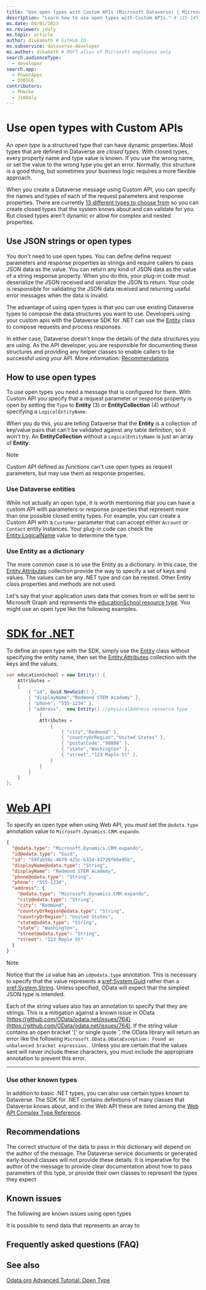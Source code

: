```yaml
---
title: "Use open types with Custom APIs (Microsoft Dataverse) | Microsoft Docs" # Intent and product brand in a unique string of 43-59 chars including spaces
description: "Learn how to use open types with Custom APIs." # 115-145 characters including spaces. This abstract displays in the search result.
ms.date: 04/01/2023
ms.reviewer: jdaly
ms.topic: article
author: divkamath # GitHub ID
ms.subservice: dataverse-developer
ms.author: dikamath # MSFT alias of Microsoft employees only
search.audienceType:
  - developer
search.app:
  - PowerApps
  - D365CE
contributors:
  - PHecke
  - JimDaly
---
```


# Use open types with Custom APIs

An _open type_ is a structured type that can have dynamic properties. Most types that are defined in Dataverse are _closed types_. With closed types, every property name and type value is known. If you use the wrong name, or set the value to the wrong type you get an error. Normally, this structure is a good thing, but sometimes your business logic requires a more flexible approach.

When you create a Dataverse message using Custom API, you can specify the names and types of each of the request parameters and response properties. There are currently [13 different types to choose from](/power-apps/developer/data-platform/reference/entities/customapirequestparameter#type-choicesoptions) so you can create closed types that the system knows about and can validate for you. But closed types aren't dynamic or allow for complex and nested properties.

## Use JSON strings or open types

You don't need to use open types. You can define define request parameters and response properties as strings and require callers to pass JSON data as the value. You can return any kind of JSON data as the value of a string response property. When you do this, your plug-in code must deserialize the JSON received and serialize the JSON to return. Your code is responsible for validating the JSON data received and returning useful error messages when the data is invalid.

The advantage of using open types is that you can use existing Dataverse types to compose the data structures you want to use. Developers using your custom apis with the Dataverse SDK for .NET can use the [Entity](xref:Microsoft.Xrm.Sdk.Entity) class to compose requests and process responses.

In either case, Dataverse doesn't know the details of the data structures you are using. As the API developer, you are responsible for documenting these structures and providing any helper classes to enable callers to be successful using your API. More information: [Recommendations](#recommendations)

## How to use open types

To use open types you need a message that is configured for them. With Custom API you specify that a request parameter or response property is open by setting the `Type` to **Entity** (3) or **EntityCollection** (4) _without_ specifying a `LogicalEntityName`.

When you do this, you are telling Dataverse that the **Entity** is a collection of key/value pairs that can't be validated against any table definition, so it won't try. An **EntityCollection** without a `LogicalEntityName` is just an array of **Entity**.

> [!NOTE]
> Custom API defined as _functions_ can't use open types as request parameters, but may use them as response properties.

### Use Dataverse entities

While not actually an open type, it is worth mentioning that you can have a custom API with parameters or response properties that represent more than one possible closed entity types. For example, you can create a Custom API with a `Customer` parameter that can accept either `Account` or `Contact` entity instances. Your plug-in code can check the [Entity.LogicalName](xref:Microsoft.Xrm.Sdk.Entity.LogicalName) value to determine the type.

### Use Entity as a dictionary

The more common case is to use the Entity as a dictionary. In this case, the [Entity.Attributes](xref:Microsoft.Xrm.Sdk.Entity.Attributes) collection provide the way to specify a set of keys and values. The values can be any .NET type and can be nested. Other Entity class properties and methods are not used.

Let's say that your application uses data that comes from or will be sent to Microsoft Graph and represents the [educationSchool resource type](/graph/api/resources/educationschool?view=graph-rest-1.0). You might use an open type like the following examples.

# [SDK for .NET](#tab/sdk)

To define an open type with the SDK, simply use the [Entity](xref:Microsoft.Xrm.Sdk.Entity) class without specifying the entity name, then set the [Entity.Attributes](xref:Microsoft.Xrm.Sdk.Entity.Attributes) collection with the keys and the values.

```csharp
var educationSchool = new Entity() {
    Attributes =
    {
        { "id", Guid.NewGuid() },
        { "displayName","Redmond STEM Academy" },
        { "phone", "555-1234" },
        { "address",  new Entity() //physicalAddress resource type
            {
            Attributes =
                {
                    { "city","Redmond" },
                    { "countryOrRegion","United States" },
                    { "postalCode","98008" },
                    { "state","Washington" },
                    { "street","123 Maple St" },
                }
            }
        }
    }
};
```

# [Web API](#tab/webapi)

To specify an open type when using Web API, you must set the `@odata.type` annotation value to `Microsoft.Dynamics.CRM.expando`.

```json
{
  "@odata.type": "Microsoft.Dynamics.CRM.expando",
  "id@odata.type": "Guid",
  "id": "59fab58c-46f9-425c-b32d-43726fb6e95b",
  "displayName@odata.type": "String",
  "displayName": "Redmond STEM Academy",
  "phone@odata.type": "String",
  "phone": "555-1234",
  "address": {
    "@odata.type": "Microsoft.Dynamics.CRM.expando",
    "city@odata.type": "String",
    "city": "Redmond",
    "countryOrRegion@odata.type": "String",
    "countryOrRegion": "United States",
    "state@odata.type": "String",
    "state": "Washington",
    "street@odata.type": "String",
    "street": "123 Maple St"
  }
}
```

> [!NOTE]
> Notice that the `id` value has an `id@odata.type` annotation. This is necessary to specify that the value represents a <xref:System.Guid> rather than a <xref:System.String>. Unless specified, OData will expect that the simplest JSON type is intended.
>
> Each of the string values also has an annotation to specify that they are strings. This is a mitigation against a known issue in OData [https://github.com/OData/odata.net/issues/764](https://github.com/OData/odata.net/issues/764). If the string value contains an open bracket '[' or single quote ', the OData library will return an error like the following `Microsoft.OData.ODataException: Found an unbalanced bracket expression.`. Unless you are certain that the values sent will never include these characters, you must include the appropriate annotation to prevent this error.

---

### Use other known types

In addition to basic .NET types, you can also use certain types known to Dataverse. The SDK for .NET contains definitions of many classes that Dataverse knows about, and in the Web API these are listed among the [Web API Complex Type Reference](xref:Microsoft.Dynamics.CRM.ComplexTypeIndex).

## Recommendations

The correct structure of the data to pass in this dictionary will depend on the author of the message. The Dataverse service documents or generated early-bound classes will not provide these details. It is imperative for the author of the message to provide clear documentation about how to pass parameters of this type, or provide their own classes to represent the types they expect

## Known issues

The following are known issues using open types

It is possible to send data that represents an array to

## Frequently asked questions (FAQ)

## See also

[Odata.org Advanced Tutorial: Open Type](https://www.odata.org/getting-started/advanced-tutorial/#openType)
